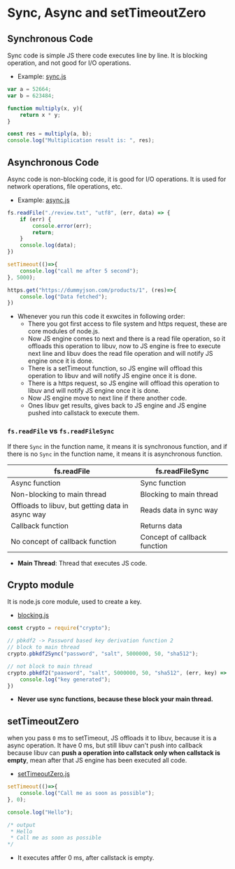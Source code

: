 # Sync, Async and setTimeoutZero

## Synchronous Code
Sync code is simple JS there code executes line by line. It is blocking operation, and not good for I/O operations.
- Example: [sync.js](./sync.js)

```js
var a = 52664;
var b = 623484;

function multiply(x, y){
    return x * y;
}

const res = multiply(a, b);
console.log("Multiplication result is: ", res);
```

## Asynchronous Code
Async code is non-blocking code, it is good for I/O operations. It is used for network operations, file operations, etc.
- Example: [async.js](./async.js)

```js
fs.readFile("./review.txt", "utf8", (err, data) => {
    if (err) {
        console.error(err);
        return;
    }
    console.log(data);
})

setTimeout(()=>{
    console.log("call me after 5 second");
}, 5000);

https.get("https://dummyjson.com/products/1", (res)=>{
    console.log("Data fetched");
})
```

- Whenever you run this code it exwcites in following order:
    - There you got first access to file system and https request, these are core modules of node.js.
    - Now JS engine comes to next and there is a read file operation, so it offloads this operation to libuv, now to JS engine is free to execute next line and libuv does the read file operation and will notify JS engine once it is done.
    - There is a setTimeout function, so JS engine will offload this operation to libuv and will notify JS engine once it is done.
    - There is a https request, so JS engine will offload this operation to libuv and will notify JS engine once it is done.
    - Now JS engine move to next line if there another code.
    - Ones libuv get results, gives back to JS engine and JS engine pushed into callstack to execute them.

### `fs.readFile` vs `fs.readFileSync`
If there `Sync` in the function name, it means it is synchronous function, and if there is no `Sync` in the function name, it means it is asynchronous function.

| fs.readFile | fs.readFileSync |
|-------------|-----------------|
| Async function | Sync function |
| Non-blocking to main thread | Blocking to main thread |
| Offloads to libuv, but getting data in async way | Reads data in sync way |
| Callback function | Returns data |
| No concept of callback function | Concept of callback function |

- **Main Thread**: Thread that executes JS code.

## Crypto module
It is node.js core module, used to create a key.
- [blocking.js](./blocking.js)

```js
const crypto = require("crypto");

// pbkdf2 -> Password based key derivation function 2
// block to main thread
crypto.pbkdf2Sync("password", "salt", 5000000, 50, "sha512");

// not block to main thread
crypto.pbkdf2("paasword", "salt", 5000000, 50, "sha512", (err, key) => {
    console.log("key generated");
})
```

- **Never use sync functions, because these block your main thread.**

## setTimeoutZero
when you pass `0` ms to setTimeout, JS offloads it to libuv, because it is a async operation. It have 0 ms, but still libuv can't push into callback because libuv can **push a operation into callstack only when callstack is empty**, mean after that JS engine has been executed all code.
- [setTimeoutZero.js](./setTimeoutZero.js)

```js
setTimeout(()=>{
    console.log("Call me as soon as possible");
}, 0);

console.log("Hello");

/* output
 * Hello
 * Call me as soon as possible
*/
```

- It executes aftfer 0 ms, after callstack is empty.